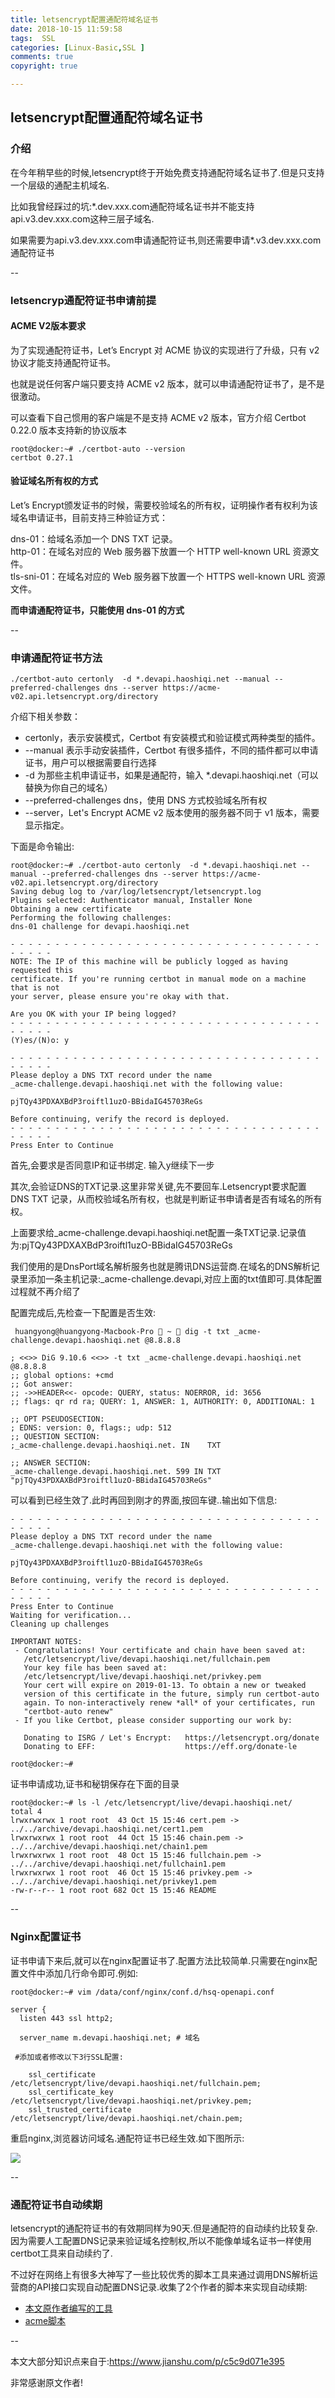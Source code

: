 ```yaml
---
title: letsencrypt配置通配符域名证书
date: 2018-10-15 11:59:58
tags:  SSL
categories: [Linux-Basic,SSL ]
comments: true
copyright: true

---
```


## letsencrypt配置通配符域名证书

### 介绍
在今年稍早些的时候,letsencrypt终于开始免费支持通配符域名证书了.但是只支持一个层级的通配主机域名.

比如我曾经踩过的坑:*.dev.xxx.com通配符域名证书并不能支持api.v3.dev.xxx.com这种三层子域名.

如果需要为api.v3.dev.xxx.com申请通配符证书,则还需要申请\*.v3.dev.xxx.com通配符证书

<!--more-->
--

### letsencryp通配符证书申请前提

#### ACME V2版本要求

为了实现通配符证书，Let’s Encrypt 对 ACME 协议的实现进行了升级，只有 v2 协议才能支持通配符证书。

也就是说任何客户端只要支持 ACME v2 版本，就可以申请通配符证书了，是不是很激动。

可以查看下自己惯用的客户端是不是支持 ACME v2 版本，官方介绍 Certbot 0.22.0 版本支持新的协议版本

```
root@docker:~# ./certbot-auto --version
certbot 0.27.1
```
#### 验证域名所有权的方式

Let’s Encrypt颁发证书的时候，需要校验域名的所有权，证明操作者有权利为该域名申请证书，目前支持三种验证方式：

dns-01：给域名添加一个 DNS TXT 记录。  
http-01：在域名对应的 Web 服务器下放置一个 HTTP well-known URL 资源文件。  
tls-sni-01：在域名对应的 Web 服务器下放置一个 HTTPS well-known URL 资源文件。  

**而申请通配符证书，只能使用 dns-01 的方式**

--

### 申请通配符证书方法

```
./certbot-auto certonly  -d *.devapi.haoshiqi.net --manual --preferred-challenges dns --server https://acme-v02.api.letsencrypt.org/directory 
```

介绍下相关参数：

* certonly，表示安装模式，Certbot 有安装模式和验证模式两种类型的插件。  
* --manual 表示手动安装插件，Certbot 有很多插件，不同的插件都可以申请证书，用户可以根据需要自行选择  
* -d 为那些主机申请证书，如果是通配符，输入 *.devapi.haoshiqi.net（可以替换为你自己的域名）  
* --preferred-challenges dns，使用 DNS 方式校验域名所有权  
* --server，Let's Encrypt ACME v2 版本使用的服务器不同于 v1 版本，需要显示指定。  

下面是命令输出:

```
root@docker:~# ./certbot-auto certonly  -d *.devapi.haoshiqi.net --manual --preferred-challenges dns --server https://acme-v02.api.letsencrypt.org/directory
Saving debug log to /var/log/letsencrypt/letsencrypt.log
Plugins selected: Authenticator manual, Installer None
Obtaining a new certificate
Performing the following challenges:
dns-01 challenge for devapi.haoshiqi.net

- - - - - - - - - - - - - - - - - - - - - - - - - - - - - - - - - - - - - - - -
NOTE: The IP of this machine will be publicly logged as having requested this
certificate. If you're running certbot in manual mode on a machine that is not
your server, please ensure you're okay with that.

Are you OK with your IP being logged?
- - - - - - - - - - - - - - - - - - - - - - - - - - - - - - - - - - - - - - - -
(Y)es/(N)o: y

- - - - - - - - - - - - - - - - - - - - - - - - - - - - - - - - - - - - - - - -
Please deploy a DNS TXT record under the name
_acme-challenge.devapi.haoshiqi.net with the following value:

pjTQy43PDXAXBdP3roiftl1uzO-BBidaIG45703ReGs

Before continuing, verify the record is deployed.
- - - - - - - - - - - - - - - - - - - - - - - - - - - - - - - - - - - - - - - -
Press Enter to Continue
```

首先,会要求是否同意IP和证书绑定. 输入y继续下一步

其次,会验证DNS的TXT记录.这里非常关键,先不要回车.Letsencrypt要求配置 DNS TXT 记录，从而校验域名所有权，也就是判断证书申请者是否有域名的所有权。  

上面要求给_acme-challenge.devapi.haoshiqi.net配置一条TXT记录.记录值为:pjTQy43PDXAXBdP3roiftl1uzO-BBidaIG45703ReGs

我们使用的是DnsPort域名解析服务也就是腾讯DNS运营商.在域名的DNS解析记录里添加一条主机记录:_acme-challenge.devapi,对应上面的txt值即可.具体配置过程就不再介绍了

配置完成后,先检查一下配置是否生效:

```
 huangyong@huangyong-Macbook-Pro  ~  dig -t txt _acme-challenge.devapi.haoshiqi.net @8.8.8.8

; <<>> DiG 9.10.6 <<>> -t txt _acme-challenge.devapi.haoshiqi.net @8.8.8.8
;; global options: +cmd
;; Got answer:
;; ->>HEADER<<- opcode: QUERY, status: NOERROR, id: 3656
;; flags: qr rd ra; QUERY: 1, ANSWER: 1, AUTHORITY: 0, ADDITIONAL: 1

;; OPT PSEUDOSECTION:
; EDNS: version: 0, flags:; udp: 512
;; QUESTION SECTION:
;_acme-challenge.devapi.haoshiqi.net. IN	TXT

;; ANSWER SECTION:
_acme-challenge.devapi.haoshiqi.net. 599 IN TXT	"pjTQy43PDXAXBdP3roiftl1uzO-BBidaIG45703ReGs"
```

可以看到已经生效了.此时再回到刚才的界面,按回车键..输出如下信息:

```
- - - - - - - - - - - - - - - - - - - - - - - - - - - - - - - - - - - - - - - -
Please deploy a DNS TXT record under the name
_acme-challenge.devapi.haoshiqi.net with the following value:

pjTQy43PDXAXBdP3roiftl1uzO-BBidaIG45703ReGs

Before continuing, verify the record is deployed.
- - - - - - - - - - - - - - - - - - - - - - - - - - - - - - - - - - - - - - - -
Press Enter to Continue
Waiting for verification...
Cleaning up challenges

IMPORTANT NOTES:
 - Congratulations! Your certificate and chain have been saved at:
   /etc/letsencrypt/live/devapi.haoshiqi.net/fullchain.pem
   Your key file has been saved at:
   /etc/letsencrypt/live/devapi.haoshiqi.net/privkey.pem
   Your cert will expire on 2019-01-13. To obtain a new or tweaked
   version of this certificate in the future, simply run certbot-auto
   again. To non-interactively renew *all* of your certificates, run
   "certbot-auto renew"
 - If you like Certbot, please consider supporting our work by:

   Donating to ISRG / Let's Encrypt:   https://letsencrypt.org/donate
   Donating to EFF:                    https://eff.org/donate-le

root@docker:~#
```

证书申请成功,证书和秘钥保存在下面的目录

```
root@docker:~# ls -l /etc/letsencrypt/live/devapi.haoshiqi.net/
total 4
lrwxrwxrwx 1 root root  43 Oct 15 15:46 cert.pem -> ../../archive/devapi.haoshiqi.net/cert1.pem
lrwxrwxrwx 1 root root  44 Oct 15 15:46 chain.pem -> ../../archive/devapi.haoshiqi.net/chain1.pem
lrwxrwxrwx 1 root root  48 Oct 15 15:46 fullchain.pem -> ../../archive/devapi.haoshiqi.net/fullchain1.pem
lrwxrwxrwx 1 root root  46 Oct 15 15:46 privkey.pem -> ../../archive/devapi.haoshiqi.net/privkey1.pem
-rw-r--r-- 1 root root 682 Oct 15 15:46 README
```
--

### Nginx配置证书

证书申请下来后,就可以在nginx配置证书了.配置方法比较简单.只需要在nginx配置文件中添加几行命令即可.例如:

```
root@docker:~# vim /data/conf/nginx/conf.d/hsq-openapi.conf

server {
  listen 443 ssl http2;

  server_name m.devapi.haoshiqi.net; # 域名
 
 #添加或者修改以下3行SSL配置:
 
    ssl_certificate /etc/letsencrypt/live/devapi.haoshiqi.net/fullchain.pem;
    ssl_certificate_key /etc/letsencrypt/live/devapi.haoshiqi.net/privkey.pem;
    ssl_trusted_certificate  /etc/letsencrypt/live/devapi.haoshiqi.net/chain.pem;
```
重启nginx,浏览器访问域名.通配符证书已经生效.如下图所示:

![](http://pabkmteb4.bkt.clouddn.com/letsencrypt.png)

--

### 通配符证书自动续期

letsencrypt的通配符证书的有效期同样为90天.但是通配符的自动续约比较复杂.因为需要人工配置DNS记录来验证域名控制权,所以不能像单域名证书一样使用certbot工具来自动续约了.

不过好在网络上有很多大神写了一些比较优秀的脚本工具来通过调用DNS解析运营商的API接口实现自动配置DNS记录.收集了2个作者的脚本来实现自动续期:

* [本文原作者编写的工具](https://github.com/ywdblog/certbot-letencrypt-wildcardcertificates-alydns-au)
* [acme脚本](https://github.com/Neilpang/acme.sh/tree/master/dnsapi)

--

本文大部分知识点来自于:https://www.jianshu.com/p/c5c9d071e395

非常感谢原文作者!






